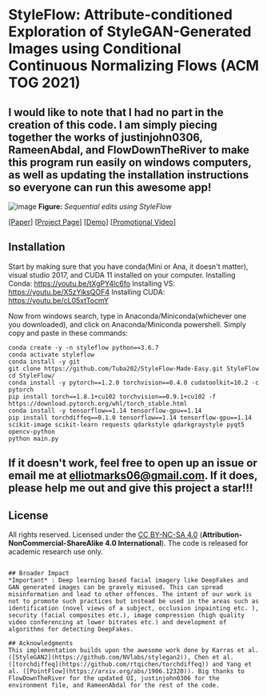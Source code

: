 # StyleFlow: Attribute-conditioned Exploration of StyleGAN-Generated Images using Conditional Continuous Normalizing Flows (ACM TOG 2021)

## I would like to note that I had no part in the creation of this code. I am simply piecing together the works of justinjohn0306, RameenAbdal, and FlowDownTheRiver to make this program run easily on windows computers, as well as updating the installation instructions so everyone can run this awesome app!

![image](./docs/assets/teaser.png)
**Figure:** *Sequential edits using StyleFlow*

[[Paper](https://arxiv.org/pdf/2008.02401.pdf)]
[[Project Page](https://rameenabdal.github.io/StyleFlow/)]
[[Demo](https://youtu.be/LRAUJUn3EqQ)]
[[Promotional Video](https://youtu.be/Lt4Z5oOAeEY)]


## Installation

Start by making sure that you have conda(Mini or Ana, it doesn't matter), visual studio 2017, and CUDA 11 installed on your computer.
Installing Conda: https://youtu.be/tXgPY4lc6fo
Installing VS: https://youtu.be/X5zYiksQOF4
Installing CUDA: https://youtu.be/cL05xtTocmY

Now from windows search, type in Anaconda/Miniconda(whichever one you downloaded), and click on Anaconda/Miniconda powershell. Simply copy and paste in these commands:

```
conda create -y -n styleflow python==3.6.7
conda activate styleflow
conda install -y git
git clone https://github.com/Tuba202/StyleFlow-Made-Easy.git StyleFlow
cd StyleFlow/
conda install -y pytorch==1.2.0 torchvision==0.4.0 cudatoolkit=10.2 -c pytorch
pip install torch==1.8.1+cu102 torchvision==0.9.1+cu102 -f https://download.pytorch.org/whl/torch_stable.html
conda install -y tensorflow==1.14 tensorflow-gpu==1.14
pip install torchdiffeq==0.1.0 tensorflow==1.14 tensorflow-gpu==1.14 scikit-image scikit-learn requests qdarkstyle qdarkgraystyle pyqt5 opencv-python
python main.py
```
## If it doesn't work, feel free to open up an issue or email me at elliotmarks06@gmail.com. If it does, please help me out and give this project a star!!!


## License

All rights reserved. Licensed under the [CC BY-NC-SA 4.0](https://creativecommons.org/licenses/by-nc-sa/4.0/legalcode) (**Attribution-NonCommercial-ShareAlike 4.0 International**). The code is released for academic research use only.


```

## Broader Impact
*Important* : Deep learning based facial imagery like DeepFakes and GAN generated images can be gravely misused. This can spread misinformation and lead to other offences. The intent of our work is not to promote such practices but instead be used in the areas such as identification (novel views of a subject, occlusion inpainting etc. ), security (facial composites etc.), image compression (high quality video conferencing at lower bitrates etc.) and development of algorithms for detecting DeepFakes.

## Acknowledgments
This implementation builds upon the awesome work done by Karras et al. ([StyleGAN2](https://github.com/NVlabs/stylegan2)), Chen et al. ([torchdiffeq](https://github.com/rtqichen/torchdiffeq)) and Yang et al. ([PointFlow](https://arxiv.org/abs/1906.12320)). Big thanks to FlowDownTheRiver for the updated UI, justinjohn0306 for the environment file, and RameenAbdal for the rest of the code.
